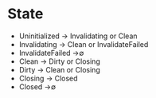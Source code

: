 # State
- Uninitialized
  -> Invalidating or Clean
- Invalidating
  -> Clean or InvalidateFailed
- InvalidateFailed
  ->∅
- Clean
  -> Dirty or Closing
- Dirty
  -> Clean or Closing
- Closing
  -> Closed
- Closed
  ->∅
